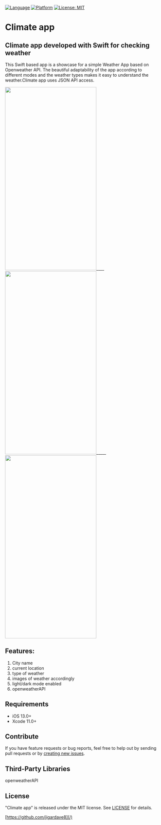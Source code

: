 [![Language](http://img.shields.io/badge/language-Swift-pink?style=flat
)](https://developer.apple.com/swift)
[![Platform](https://img.shields.io/badge/platform-iOS%20%7C%20-blue)]()
[![License: MIT](https://img.shields.io/badge/License-MIT-yellow.svg)](https://opensource.org/licenses/MIT)

# <h1>Climate app</h1> 
<h2>Climate app developed with Swift for checking weather </h2>


This Swift based app is a showcase for a simple Weather App based on Openweather API. The beautiful adaptability of the app according to different modes and the weather types makes it easy to understand the weather.Climate app uses JSON API access. 


  
<img src="https://user-images.githubusercontent.com/13096575/123765329-4616b080-d8e3-11eb-9c05-44fa01729f1f.png" width="300" height="600">____<img src="https://user-images.githubusercontent.com/13096575/123765345-49aa3780-d8e3-11eb-8d7c-82051206614f.png" width="300" height="600">_____
<img src="https://user-images.githubusercontent.com/13096575/123765347-4a42ce00-d8e3-11eb-99ba-35e5ac79ee88.png" width="300" height="600">




<h2>Features: </h2>

1. City name
2. current location
3. type of weather
4. images of weather accordingly
5. light/dark mode enabled
6. openweatherAPI







   
  </p>
 

  <div style="text-align: center">
  
  
  </div>
</p>

## Requirements

- iOS 13.0+
- Xcode 11.0+

## Contribute

If you have feature requests or bug reports, feel free to help out by sending pull requests or by [creating new issues](https://github.com/jigardave8/Climateapp_swift5_iOS13/issues). 


    
## Third-Party Libraries

openweatherAPI


## License

"Climate app" is released under the MIT license. See [LICENSE](mit) for details.

[https://github.com/jigardave8](/)

[swift-image]:https://img.shields.io/badge/swift-5.0-orange.svg
[swift-url]: https://swift.org/
[license-image]: https://img.shields.io/badge/License-MIT-blue.svg
[license-url]: LICENSE

